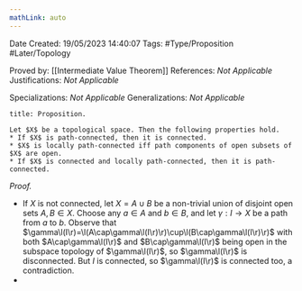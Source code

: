 ```yaml
---
mathLink: auto
---
```


<div class="topSpace"></div>

Date Created: 19/05/2023 14:40:07
Tags: #Type/Proposition #Later/Topology

Proved by: [[Intermediate Value Theorem]]
References: <i>Not Applicable</i>
Justifications: <i>Not Applicable</i>

Specializations: <i>Not Applicable</i>
Generalizations: <i>Not Applicable</i>

``` ad-Proposition
title: Proposition.

Let $X$ be a topological space. Then the following properties hold.
* If $X$ is path-connected, then it is connected.
* $X$ is locally path-connected iff path components of open subsets of $X$ are open.
* If $X$ is connected and locally path-connected, then it is path-connected.

```

<i>Proof.</i>
* If $X$ is not connected, let $X=A\cup B$ be a non-trivial union of disjoint open sets $A,B\in X$. Choose any $a\in A$ and $b\in B$, and let $\gamma:I\to X$ be a path from $a$ to $b$. Observe that $\gamma\l(I\r)=\l(A\cap\gamma\l(I\r)\r)\cup\l(B\cap\gamma\l(I\r)\r)$ with both $A\cap\gamma\l(I\r)$ and $B\cap\gamma\l(I\r)$ being open in the subspace topology of $\gamma\l(I\r)$, so $\gamma\l(I\r)$ is disconnected. But $I$ is connected, so $\gamma\l(I\r)$ is connected too, a contradiction.
* 
